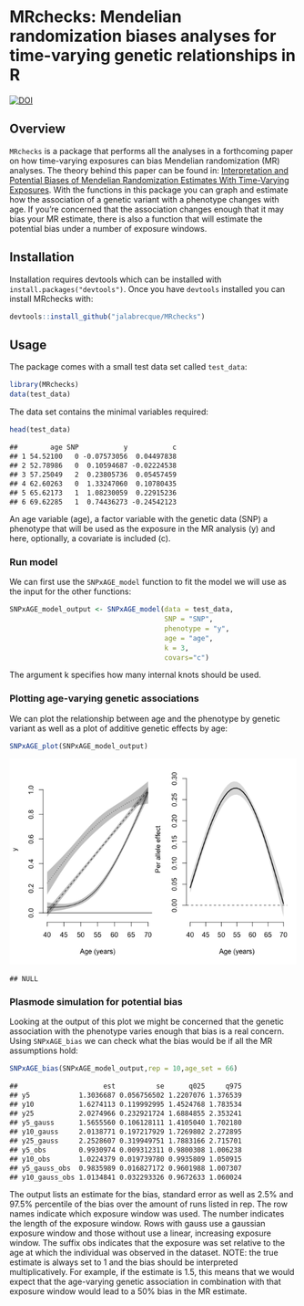 
# MRchecks: Mendelian randomization biases analyses for time-varying genetic relationships in R

[![DOI](https://zenodo.org/badge/305339879.svg)](https://zenodo.org/badge/latestdoi/305339879)


## Overview

`MRchecks` is a package that performs all the analyses in a forthcoming
paper on how time-varying exposures can bias Mendelian randomization
(MR) analyses. The theory behind this paper can be found in:
[Interpretation and Potential Biases of Mendelian Randomization
Estimates With Time-Varying
Exposures](https://pubmed.ncbi.nlm.nih.gov/30239571/). With the
functions in this package you can graph and estimate how the association
of a genetic variant with a phenotype changes with age. If you’re
concerned that the association changes enough that it may bias your MR
estimate, there is also a function that will estimate the potential bias
under a number of exposure windows.

## Installation

Installation requires devtools which can be installed with
`install.packages("devtools")`. Once you have `devtools` installed you
can install MRchecks with:

``` r
devtools::install_github("jalabrecque/MRchecks")
```

## Usage

The package comes with a small test data set called `test_data`:

``` r
library(MRchecks)
data(test_data)
```

The data set contains the minimal variables required:

``` r
head(test_data)
```

    ##        age SNP           y           c
    ## 1 54.52100   0 -0.07573056  0.04497838
    ## 2 52.78986   0  0.10594687 -0.02224538
    ## 3 57.25049   2  0.23805736  0.05457459
    ## 4 62.60263   0  1.33247060  0.10780435
    ## 5 65.62173   1  1.08230059  0.22915236
    ## 6 69.62285   1  0.74436273 -0.24542123

An age variable (age), a factor variable with the genetic data (SNP) a
phenotype that will be used as the exposure in the MR analysis (y) and
here, optionally, a covariate is included (c).

### Run model

We can first use the `SNPxAGE_model` function to fit the model we will
use as the input for the other functions:

``` r
SNPxAGE_model_output <- SNPxAGE_model(data = test_data,
                                      SNP = "SNP",
                                      phenotype = "y",
                                      age = "age",
                                      k = 3,
                                      covars="c")
```

The argument k specifies how many internal knots should be used.

### Plotting age-varying genetic associations

We can plot the relationship between age and the phenotype by genetic
variant as well as a plot of additive genetic effects by age:

``` r
SNPxAGE_plot(SNPxAGE_model_output)
```

![](README_files/figure-gfm/unnamed-chunk-4-1.png)<!-- -->

    ## NULL

### Plasmode simulation for potential bias

Looking at the output of this plot we might be concerned that the
genetic association with the phenotype varies enough that bias is a real
concern. Using `SNPxAGE_bias` we can check what the bias would be if all
the MR assumptions hold:

``` r
SNPxAGE_bias(SNPxAGE_model_output,rep = 10,age_set = 66)
```

    ##                     est          se      q025     q975
    ## y5            1.3036687 0.056756502 1.2207076 1.376539
    ## y10           1.6274113 0.119992995 1.4524768 1.783534
    ## y25           2.0274966 0.232921724 1.6884855 2.353241
    ## y5_gauss      1.5655560 0.106128111 1.4105040 1.702180
    ## y10_gauss     2.0138771 0.197217929 1.7269802 2.272895
    ## y25_gauss     2.2528607 0.319949751 1.7883166 2.715701
    ## y5_obs        0.9930974 0.009312311 0.9800308 1.006238
    ## y10_obs       1.0224379 0.019739780 0.9935809 1.050915
    ## y5_gauss_obs  0.9835989 0.016827172 0.9601988 1.007307
    ## y10_gauss_obs 1.0134841 0.032293326 0.9672633 1.060024

The output lists an estimate for the bias, standard error as well as
2.5% and 97.5% percentile of the bias over the amount of runs listed in
rep. The row names indicate which exposure window was used. The number
indicates the length of the exposure window. Rows with gauss use a
gaussian exposure window and those without use a linear, increasing
exposure window. The suffix obs indicates that the exposure was set
relative to the age at which the individual was observed in the dataset.
NOTE: the true estimate is always set to 1 and the bias should be
interpreted multiplicatively. For example, if the estimate is 1.5, this
means that we would expect that the age-varying genetic association in
combination with that exposure window would lead to a 50% bias in the MR
estimate.
